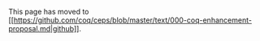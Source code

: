 This page has moved to [[https://github.com/coq/ceps/blob/master/text/000-coq-enhancement-proposal.md|github]].
